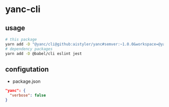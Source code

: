 # yanc-cli

## usage

```sh
# this package
yarn add -D "@yanc/cli@github:aistyler/yanc#semver:~1.0.0&workspace=@yanc/cli"
# dependency packages
yarn add -D @babel/cli eslint jest
```

## configutation

- package.json

```json
"yanc": {
  "verbose": false
}
```
